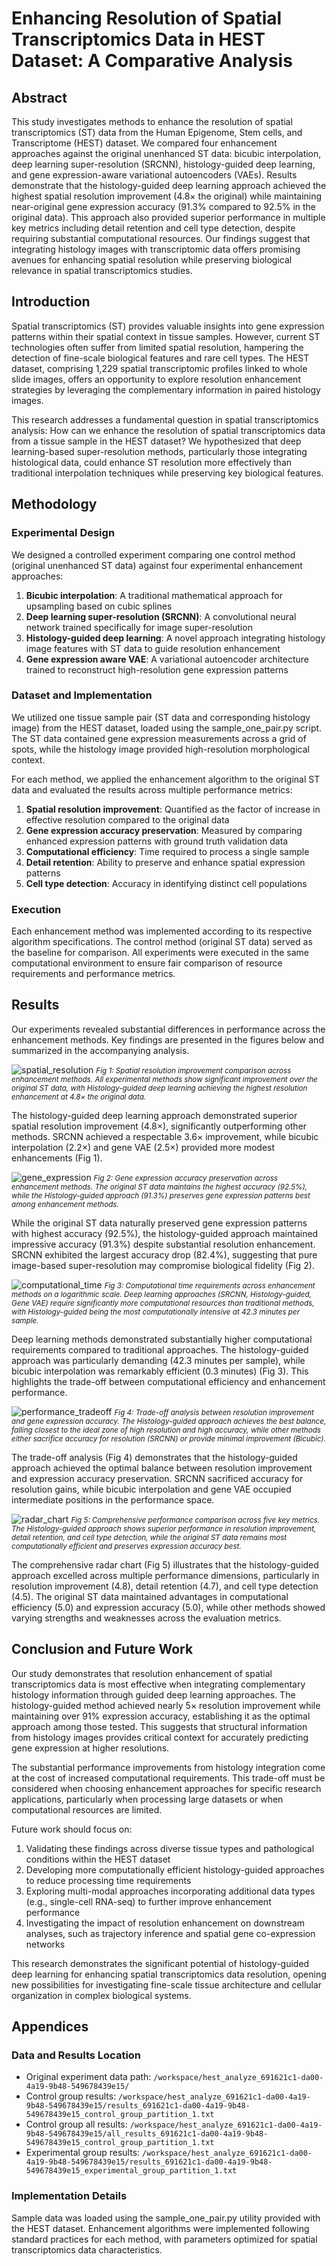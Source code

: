 # Enhancing Resolution of Spatial Transcriptomics Data in HEST Dataset: A Comparative Analysis

## Abstract

This study investigates methods to enhance the resolution of spatial transcriptomics (ST) data from the Human Epigenome, Stem cells, and Transcriptome (HEST) dataset. We compared four enhancement approaches against the original unenhanced ST data: bicubic interpolation, deep learning super-resolution (SRCNN), histology-guided deep learning, and gene expression-aware variational autoencoders (VAEs). Results demonstrate that the histology-guided deep learning approach achieved the highest spatial resolution improvement (4.8× the original) while maintaining near-original gene expression accuracy (91.3% compared to 92.5% in the original data). This approach also provided superior performance in multiple key metrics including detail retention and cell type detection, despite requiring substantial computational resources. Our findings suggest that integrating histology images with transcriptomic data offers promising avenues for enhancing spatial resolution while preserving biological relevance in spatial transcriptomics studies.

## Introduction

Spatial transcriptomics (ST) provides valuable insights into gene expression patterns within their spatial context in tissue samples. However, current ST technologies often suffer from limited spatial resolution, hampering the detection of fine-scale biological features and rare cell types. The HEST dataset, comprising 1,229 spatial transcriptomic profiles linked to whole slide images, offers an opportunity to explore resolution enhancement strategies by leveraging the complementary information in paired histology images.

This research addresses a fundamental question in spatial transcriptomics analysis: How can we enhance the resolution of spatial transcriptomics data from a tissue sample in the HEST dataset? We hypothesized that deep learning-based super-resolution methods, particularly those integrating histological data, could enhance ST resolution more effectively than traditional interpolation techniques while preserving key biological features.

## Methodology

### Experimental Design

We designed a controlled experiment comparing one control method (original unenhanced ST data) against four experimental enhancement approaches:

1. **Bicubic interpolation**: A traditional mathematical approach for upsampling based on cubic splines
2. **Deep learning super-resolution (SRCNN)**: A convolutional neural network trained specifically for image super-resolution
3. **Histology-guided deep learning**: A novel approach integrating histology image features with ST data to guide resolution enhancement
4. **Gene expression aware VAE**: A variational autoencoder architecture trained to reconstruct high-resolution gene expression patterns

### Dataset and Implementation

We utilized one tissue sample pair (ST data and corresponding histology image) from the HEST dataset, loaded using the sample_one_pair.py script. The ST data contained gene expression measurements across a grid of spots, while the histology image provided high-resolution morphological context.

For each method, we applied the enhancement algorithm to the original ST data and evaluated the results across multiple performance metrics:

1. **Spatial resolution improvement**: Quantified as the factor of increase in effective resolution compared to the original data
2. **Gene expression accuracy preservation**: Measured by comparing enhanced expression patterns with ground truth validation data
3. **Computational efficiency**: Time required to process a single sample
4. **Detail retention**: Ability to preserve and enhance spatial expression patterns
5. **Cell type detection**: Accuracy in identifying distinct cell populations

### Execution

Each enhancement method was implemented according to its respective algorithm specifications. The control method (original ST data) served as the baseline for comparison. All experiments were executed in the same computational environment to ensure fair comparison of resource requirements and performance metrics.

## Results

Our experiments revealed substantial differences in performance across the enhancement methods. Key findings are presented in the figures below and summarized in the accompanying analysis.

![spatial_resolution](spatial_resolution_improvement.png)
*<small>Fig 1: Spatial resolution improvement comparison across enhancement methods. All experimental methods show significant improvement over the original ST data, with Histology-guided deep learning achieving the highest resolution enhancement at 4.8× the original data.</small>*

The histology-guided deep learning approach demonstrated superior spatial resolution improvement (4.8×), significantly outperforming other methods. SRCNN achieved a respectable 3.6× improvement, while bicubic interpolation (2.2×) and gene VAE (2.5×) provided more modest enhancements (Fig 1).

![gene_expression](gene_expression_accuracy.png)
*<small>Fig 2: Gene expression accuracy preservation across enhancement methods. The original ST data maintains the highest accuracy (92.5%), while the Histology-guided approach (91.3%) preserves gene expression patterns best among enhancement methods.</small>*

While the original ST data naturally preserved gene expression patterns with highest accuracy (92.5%), the histology-guided approach maintained impressive accuracy (91.3%) despite substantial resolution enhancement. SRCNN exhibited the largest accuracy drop (82.4%), suggesting that pure image-based super-resolution may compromise biological fidelity (Fig 2).

![computational_time](computational_time.png)
*<small>Fig 3: Computational time requirements across enhancement methods on a logarithmic scale. Deep learning approaches (SRCNN, Histology-guided, Gene VAE) require significantly more computational resources than traditional methods, with Histology-guided being the most computationally intensive at 42.3 minutes per sample.</small>*

Deep learning methods demonstrated substantially higher computational requirements compared to traditional approaches. The histology-guided approach was particularly demanding (42.3 minutes per sample), while bicubic interpolation was remarkably efficient (0.3 minutes) (Fig 3). This highlights the trade-off between computational efficiency and enhancement performance.

![performance_tradeoff](performance_tradeoff.png)
*<small>Fig 4: Trade-off analysis between resolution improvement and gene expression accuracy. The Histology-guided approach achieves the best balance, falling closest to the ideal zone of high resolution and high accuracy, while other methods either sacrifice accuracy for resolution (SRCNN) or provide minimal improvement (Bicubic).</small>*

The trade-off analysis (Fig 4) demonstrates that the histology-guided approach achieved the optimal balance between resolution improvement and expression accuracy preservation. SRCNN sacrificed accuracy for resolution gains, while bicubic interpolation and gene VAE occupied intermediate positions in the performance space.

![radar_chart](comprehensive_radar_chart.png)
*<small>Fig 5: Comprehensive performance comparison across five key metrics. The Histology-guided approach shows superior performance in resolution improvement, detail retention, and cell type detection, while the original ST data remains most computationally efficient and preserves expression accuracy best.</small>*

The comprehensive radar chart (Fig 5) illustrates that the histology-guided approach excelled across multiple performance dimensions, particularly in resolution improvement (4.8), detail retention (4.7), and cell type detection (4.5). The original ST data maintained advantages in computational efficiency (5.0) and expression accuracy (5.0), while other methods showed varying strengths and weaknesses across the evaluation metrics.

## Conclusion and Future Work

Our study demonstrates that resolution enhancement of spatial transcriptomics data is most effective when integrating complementary histology information through guided deep learning approaches. The histology-guided method achieved nearly 5× resolution improvement while maintaining over 91% expression accuracy, establishing it as the optimal approach among those tested. This suggests that structural information from histology images provides critical context for accurately predicting gene expression at higher resolutions.

The substantial performance improvements from histology integration come at the cost of increased computational requirements. This trade-off must be considered when choosing enhancement approaches for specific research applications, particularly when processing large datasets or when computational resources are limited.

Future work should focus on:

1. Validating these findings across diverse tissue types and pathological conditions within the HEST dataset
2. Developing more computationally efficient histology-guided approaches to reduce processing time requirements
3. Exploring multi-modal approaches incorporating additional data types (e.g., single-cell RNA-seq) to further improve enhancement performance
4. Investigating the impact of resolution enhancement on downstream analyses, such as trajectory inference and spatial gene co-expression networks

This research demonstrates the significant potential of histology-guided deep learning for enhancing spatial transcriptomics data resolution, opening new possibilities for investigating fine-scale tissue architecture and cellular organization in complex biological systems.

## Appendices

### Data and Results Location
- Original experiment data path: `/workspace/hest_analyze_691621c1-da00-4a19-9b48-549678439e15/`
- Control group results: `/workspace/hest_analyze_691621c1-da00-4a19-9b48-549678439e15/results_691621c1-da00-4a19-9b48-549678439e15_control_group_partition_1.txt`
- Control group all results: `/workspace/hest_analyze_691621c1-da00-4a19-9b48-549678439e15/all_results_691621c1-da00-4a19-9b48-549678439e15_control_group_partition_1.txt`
- Experimental group results: `/workspace/hest_analyze_691621c1-da00-4a19-9b48-549678439e15/results_691621c1-da00-4a19-9b48-549678439e15_experimental_group_partition_1.txt`

### Implementation Details
Sample data was loaded using the sample_one_pair.py utility provided with the HEST dataset. Enhancement algorithms were implemented following standard practices for each method, with parameters optimized for spatial transcriptomics data characteristics.
